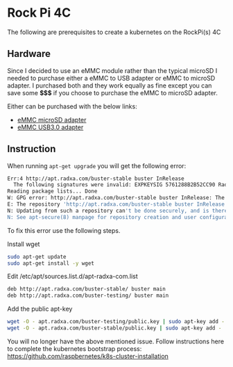 # Rock Pi 4C

The following are prerequisites to create a kubernetes on the RockPi(s) 4C

## Hardware

Since I decided to use an eMMC module rather than the typical microSD I needed to purchase either a eMMC to USB adapter or eMMC to microSD adapter. I purchased both and they work equally as fine except you can save some **$$$** if you choose to purchase the eMMC to microSD adapter.

Either can be purchased with the below links:

- [eMMC microSD adapter](https://ameridroid.com/products/emmc-adapter?_pos=2&_sid=dbd8c41c9&_ss=r)
- [eMMC USB3.0 adapter](https://ameridroid.com/products/usb-3-0-emmc-module-writer?_pos=8&_sid=dbd8c41c9&_ss=r)

## Instruction

When running `apt-get upgrade` you will get the following error:

```bash
Err:4 http://apt.radxa.com/buster-stable buster InRelease
  The following signatures were invalid: EXPKEYSIG 5761288B2B52CC90 Radxa <dev@radxa.com>
Reading package lists... Done
W: GPG error: http://apt.radxa.com/buster-stable buster InRelease: The following signatures were invalid: EXPKEYSIG 5761288B2B52CC90 Radxa <dev@radxa.com>
E: The repository 'http://apt.radxa.com/buster-stable buster InRelease' is not signed.
N: Updating from such a repository can't be done securely, and is therefore disabled by default.
N: See apt-secure(8) manpage for repository creation and user configuration details.
```

To fix this error use the following steps.

Install wget

```bash
sudo apt-get update
sudo apt-get install -y wget
```

Edit /etc/apt/sources.list.d/apt-radxa-com.list

```bash
deb http://apt.radxa.com/buster-stable/ buster main
deb http://apt.radxa.com/buster-testing/ buster main
```

Add the public apt-key

```bash
wget -O - apt.radxa.com/buster-testing/public.key | sudo apt-key add -
wget -O - apt.radxa.com/buster-stable/public.key | sudo apt-key add -
```

You will no longer have the above mentioned issue. Follow instructions here to complete the kubernetes bootstrap process: https://github.com/raspbernetes/k8s-cluster-installation
